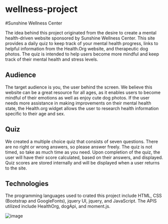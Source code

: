 # wellness-project
#Sunshine Wellness Center

The idea behind this project originated from the desire to create a mental health-driven website sponsored by Sunshine Wellness Center. This site provides a daily quiz to keep track of your mental health progress, links to helpful information from the Health.Org website, and therapeutic dog photos. The quiz is intended to help users become more mindful and keep track of their mental health and stress levels.

## Audience
The target audience is you, the user behind the screen. We believe this website can be a great resource for all ages, as it enables users to become mindful of their emotions as well as enjoy cute dog photos. If the user needs more assistance in making improvements on their mental health state, the Health.org widget allows the user to research health information specific to their age and sex.

## Quiz
We created a multiple choice quiz that consists of seven questions. There are no right or wrong answers, so please answer freely. The quiz is not timed, so take as much time as you need. Upon completion of the quiz, the user will have their score calculated, based on their answers, and displayed. Quiz scores are stored internally and will be displayed when a user returns to the site.

## Technologies
The programming languages used to crated this project include HTML, CSS (Bootstrap and GoogleFonts), jquery UI, jquery, and JavaScript. The APIS utilized include HealthOrg, dogApi, and moment.js.


![image](https://user-images.githubusercontent.com/101753839/177841862-6be328a0-ac7a-4850-bfda-5ec04b5b686b.png)
